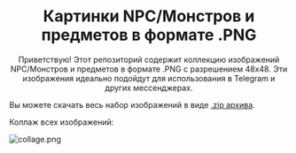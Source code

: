 <h1 style="text-align:center">Картинки NPC/Монстров и предметов в формате .PNG</h1>

<p style="text-align:center">Приветствую! Этот репозиторий содержит коллекцию изображений NPC/Монстров и предметов в формате .PNG с разрешением 48x48. Эти изображения идеально подойдут для использования в Telegram и других мессенджерах.</p>

<p>Вы можете скачать весь набор изображений в виде <a href="https://github.com/Aksel911/R2-Textures/blob/main/%5B48x48%5D%20PNG%20ITEMS%20AND%20MONSTERS%20PICS/%5B48x48%5D%20PNG%20ITEMS%20AND%20MONSTERS%20PICS%20FULL.zip">.zip архива</a>.</p>

<p>Коллаж всех изображений:</p>

![collage.png](collage.png)
